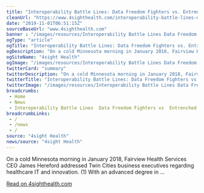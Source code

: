 ```yaml
--- 
title: "Interoperability Battle Lines: Data Freedom Fighters vs. Entrenched Data Blockers"
cleanUrl: "https://www.4sighthealth.com/interoperability-battle-lines-data-freedom-fighters-vs-entrenched-data-blockers/"
date: "2019-11-01T06:51:15Z"
sourceBaseUrl: "www.4sighthealth.com"
banner : "/images/resources/Interoperability Battle Lines Data Freedom Fighters vs Entrenched Data Blockers.png"
ogType: "article"
ogTitle: "Interoperability Battle Lines: Data Freedom Fighters vs. Entrenched Data Blockers - 4sight Health"
ogDescription: "On a cold Minnesota morning in January 2018, Fairview Health Services CEO James Hereford addressed Twin Cities business executives regarding healthcare IT and innovation. (1) With an advanced degree in ..."
ogSiteName: "4sight Health"
ogImage: "/images/resources/Interoperability Battle Lines Data Freedom Fighters vs Entrenched Data Blockers.png"
twitterCard: "summary"
twitterDescription: "On a cold Minnesota morning in January 2018, Fairview Health Services CEO James Hereford addressed Twin Cities business executives regarding healthcare IT and innovation. (1) With an advanced degree in ..."
twitterTitle: "Interoperability Battle Lines: Data Freedom Fighters vs. Entrenched Data Blockers - 4sight Health"
twitterImage: "/images/resources/Interoperability Battle Lines Data Freedom Fighters vs Entrenched Data Blockers.png"
breadcrumbs:
 - Home
 - News
 - Interoperability Battle Lines  Data Freedom Fighters vs  Entrenched Data Blockers
breadcrumbLinks:
 - / 
 - /news
 - / 
source: "4sight Health"
news/source: "4sight Health"
---
```

On a cold Minnesota morning in January 2018, Fairview Health Services CEO James Hereford addressed Twin Cities business executives regarding healthcare IT and innovation. (1) With an advanced degree in ...  
  
[Read on 4sighthealth.com](https://www.4sighthealth.com/interoperability-battle-lines-data-freedom-fighters-vs-entrenched-data-blockers/)
